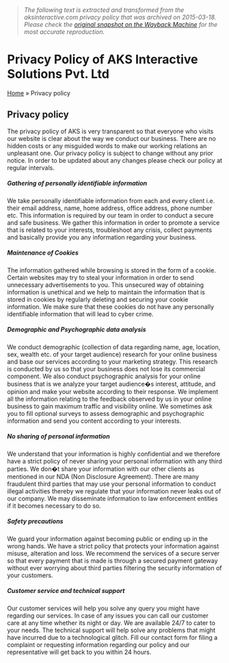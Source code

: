 > *The following text is extracted and transformed from the aksinteractive.com privacy policy that was archived on 2015-03-18. Please check the [original snapshot on the Wayback Machine](https://web.archive.org/web/20150318131831id_/http%3A//www.aksinteractive.com/privacy-policy.html) for the most accurate reproduction.*

# Privacy Policy of AKS Interactive Solutions Pvt. Ltd

[Home](https://web.archive.org/web/20150318131831id_/http%3A//www.aksinteractive.com/index) » Privacy policy

## Privacy policy

The privacy policy of AKS is very transparent so that everyone who visits our website is clear about the way we conduct our business. There are no hidden costs or any misguided words to make our working relations an unpleasant one. Our privacy policy is subject to change without any prior notice. In order to be updated about any changes please check our policy at regular intervals. 

  


##### Gathering of personally identifiable information

We take personally identifiable information from each and every client i.e. their email address, name, home address, office address, phone number etc. This information is required by our team in order to conduct a secure and safe business. We gather this information in order to promote a service that is related to your interests, troubleshoot any crisis, collect payments and basically provide you any information regarding your business. 

  


##### Maintenance of Cookies

The information gathered while browsing is stored in the form of a cookie. Certain websites may try to steal your information in order to send unnecessary advertisements to you. This unsecured way of obtaining information is unethical and we help to maintain the information that is stored in cookies by regularly deleting and securing your cookie information. We make sure that these cookies do not have any personally identifiable information that will lead to cyber crime. 

  


##### Demographic and Psychographic data analysis

We conduct demographic (collection of data regarding name, age, location, sex, wealth etc. of your target audience) research for your online business and base our services according to your marketing strategy. This research is conducted by us so that your business does not lose its commercial component. We also conduct psychographic analysis for your online business that is we analyze your target audience�s interest, attitude, and opinion and make your website according to their response. We implement all the information relating to the feedback observed by us in your online business to gain maximum traffic and visibility online. We sometimes ask you to fill optional surveys to assess demographic and psychographic information and send you content according to your interests.

  


##### No sharing of personal information

We understand that your information is highly confidential and we therefore have a strict policy of never sharing your personal information with any third parties. We don�t share your information with our other clients as mentioned in our NDA (Non Disclosure Agreement). There are many fraudulent third parties that may use your personal information to conduct illegal activities thereby we regulate that your information never leaks out of our company. We may disseminate information to law enforcement entities if it becomes necessary to do so.

  


##### Safety precautions

We guard your information against becoming public or ending up in the wrong hands. We have a strict policy that protects your information against misuse, alteration and loss. We recommend the services of a secure server so that every payment that is made is through a secured payment gateway without ever worrying about third parties filtering the security information of your customers.

  


##### Customer service and technical support

Our customer services will help you solve any query you might have regarding our services. In case of any issues you can call our customer care at any time whether its night or day. We are available 24/7 to cater to your needs. The technical support will help solve any problems that might have incurred due to a technological glitch. Fill our contact form for filing a complaint or requesting information regarding our policy and our representative will get back to you within 24 hours. 

